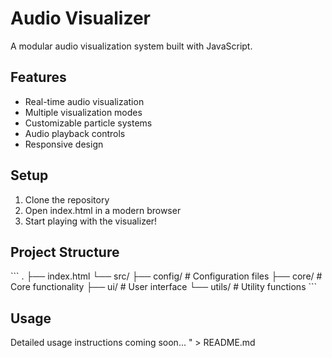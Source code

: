 # Audio Visualizer



A modular audio visualization system built with JavaScript.

## Features
- Real-time audio visualization
- Multiple visualization modes
- Customizable particle systems
- Audio playback controls
- Responsive design

## Setup
1. Clone the repository
2. Open index.html in a modern browser
3. Start playing with the visualizer!

## Project Structure
\`\`\`
.
├── index.html
└── src/
    ├── config/     # Configuration files
    ├── core/       # Core functionality
    ├── ui/         # User interface
    └── utils/      # Utility functions
\`\`\`

## Usage
Detailed usage instructions coming soon...
" > README.md
